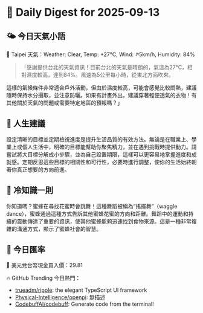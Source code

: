 # 🌅 Daily Digest for 2025-09-13

## 🌤️ 今日天氣小語
📍 Taipei 天氣：Weather: Clear, Temp: +27°C, Wind: ↗5km/h, Humidity: 84%
> 「感謝提供台北的天氣資訊！目前台北的天氣是晴朗的，氣溫為27°C，相對濕度較高，達到84%。風速為5公里每小時，從東北方面吹來。

這樣的氣候條件非常適合戶外活動，但由於濕度較高，可能會感覺比較悶熱，建議隨時保持水分攝取，並注意防曬。如果有計畫外出，建議穿著輕便透氣的衣物！有其他關於天氣的問題或需要特定地區的預報嗎？」

## 💬 人生建議
設定清晰的目標並定期檢視進度是提升生活品質的有效方法。無論是在職業上、學業上或個人生活中，明確的目標能幫助你聚焦精力，並在遇到挑戰時提供動力。請嘗試將大目標分解成小步驟，並為自己設置期限，這樣可以更容易地掌握進度和成就感。定期反思這些目標的相關性和可行性，必要時進行調整，使你的生活始終朝著你真正想要的方向前進。

## 🧠 冷知識一則
你知道嗎？蜜蜂在尋找花蜜時會跳舞！這種舞蹈被稱為“搖擺舞”（waggle dance），蜜蜂通過這種方式告訴其他蜜蜂花蜜的方向和距離。舞蹈中的運動和持續的震動傳達了重要的資訊，使其他蜜蜂能夠迅速找到食物來源。這是一種非常複雜的溝通方式，顯示了蜜蜂社會的智慧。
## 💱 今日匯率
💱 美元兌台幣現金買入價：29.81

🔥 GitHub Trending 今日熱門：
- [trueadm/ripple](https://github.com/trueadm/ripple): the elegant TypeScript UI framework
- [Physical-Intelligence/openpi](https://github.com/Physical-Intelligence/openpi): 無描述
- [CodebuffAI/codebuff](https://github.com/CodebuffAI/codebuff): Generate code from the terminal!

